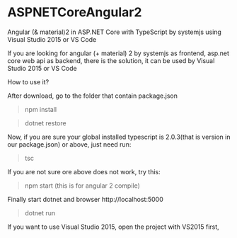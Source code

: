 # ASPNETCoreAngular2


Angular (& material)2 in ASP.NET Core with TypeScript by systemjs using Visual Studio 2015 or VS Code

If you are looking for angular (+ material) 2 by systemjs as frontend, asp.net core web api as backend, there is the solution, it can be used by Visual Studio 2015 or VS Code

How to use it?


After download, go to the folder that contain package.json

>npm install

>dotnet restore

Now, if you are sure your global installed typescript is 2.0.3(that is version in our package.json) or above, just need run:

>tsc

If you are not sure ore above does not work, try this:
> npm start  (this is for angular 2 compile)

Finally start dotnet and browser http://localhost:5000
>dotnet run


If you want to use Visual Studio 2015, open the project with VS2015 first, 


